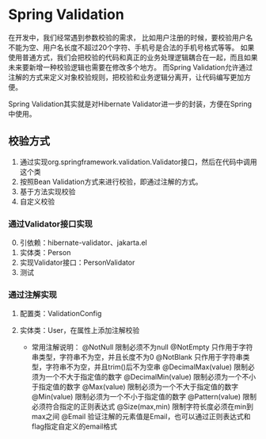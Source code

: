 # Spring Validation
在开发中，我们经常遇到参数校验的需求，
比如用户注册的时候，要校验用户名不能为空、用户名长度不超过20个字符、手机号是合法的手机号格式等等。
如果使用普通方式，我们会把校验的代码和真正的业务处理逻辑耦合在一起，而且如果未来要新增一种校验逻辑也需要在修改多个地方。
而Spring Validation允许通过注解的方式来定义对象校验规则，把校验和业务逻辑分离开，让代码编写更加方便。

Spring Validation其实就是对Hibernate Validator进一步的封装，方便在Spring中使用。

## 校验方式
1. 通过实现org.springframework.validation.Validator接口，然后在代码中调用这个类
2. 按照Bean Validation方式来进行校验，即通过注解的方式。
3. 基于方法实现校验
4. 自定义校验

### 通过Validator接口实现
0. 引依赖：hibernate-validator、jakarta.el
1. 实体类：Person
2. 实现Validator接口：PersonValidator
3. 测试

### 通过注解实现
1. 配置类：ValidationConfig
2. 实体类：User，在属性上添加注解校验

   - 常用注解说明：
   @NotNull	限制必须不为null
   @NotEmpty	只作用于字符串类型，字符串不为空，并且长度不为0
   @NotBlank	只作用于字符串类型，字符串不为空，并且trim()后不为空串
   @DecimalMax(value)	限制必须为一个不大于指定值的数字
   @DecimalMin(value)	限制必须为一个不小于指定值的数字
   @Max(value)	限制必须为一个不大于指定值的数字
   @Min(value)	限制必须为一个不小于指定值的数字
   @Pattern(value)	限制必须符合指定的正则表达式
   @Size(max,min)	限制字符长度必须在min到max之间
   @Email	验证注解的元素值是Email，也可以通过正则表达式和flag指定自定义的email格式


